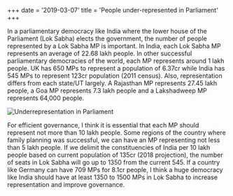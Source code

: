 +++
date = '2019-03-07'
title = 'People under-represented in Parliament'
+++

In a parliamentary democracy like India where the lower house of the Parliament (Lok Sabha) elects
the government, the number of people represented by a Lok Sabha MP is important. In India, each
Lok Sabha MP represents an average of 22.68 lakh people. In other successful parliamentary
democracies of the world, each MP represents around 1 lakh people. UK has 650 MPs to represent
a population of 6.37cr while India has 545 MPs to represent 123cr population (2011 census). Also,
representation differs from each state/UT largely. A Rajasthan MP represents 27.45 lakh people, a
Goa MP represents 7.3 lakh people and a Lakshadweep MP represents 64,000 people.

![Underrepresentation in Parliament](/static/images/IMG_7780.jpeg)

For efficient governance, I think it is essential that each MP should represent not more than 10 lakh
people. Some regions of the country where family planning was successful, we can have an MP
representing not less than 5 lakh people. If we delimit the constituencies of India per 10 lakh people
based on current population of 135cr (2018 projection), the number of seats in Lok Sabha will go up
to 1350 from the current 545. If a country like Germany can have 709 MPs for 8.1cr people, I think a
huge democracy like India should have at least 1350 to 1500 MPs in Lok Sabha to increase
representation and improve governance.
